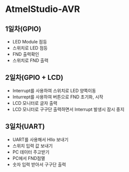 # AtmelStudio-AVR

## 1일차(GPIO)
- LED Module 점등
- 스위치로 LED 점등
- FND 출력확인
- 스위치로 FND 출력

## 2일차(GPIO + LCD)
- Interrupt를 사용하여 스위치로 LED 양쪽이동
- Inturrept를 사용하여 버튼으로 FND 초기화, 시작 
- LCD 모니터로 글자 출력
- LCD 모니터로 구구단 출력하면서 Interrupt 발생시 잠시 중지 

## 3일차(UART)
- UART를 사용해서 Hllo 보내기
- 스위치 입력 값 보내기
- PC 데이터 주고받기
- PC에서 FND점멸 
- 숫자 입력 받아서 구구단 출력
